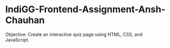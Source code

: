 # IndiGG-Frontend-Assignment-Ansh-Chauhan
Objective: Create an interactive quiz page using HTML, CSS, and JavaScript.
